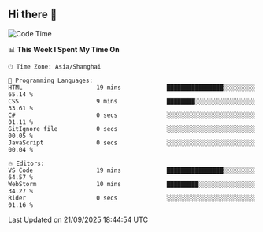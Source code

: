 ## Hi there 👋

<!--START_SECTION:waka-->
![Code Time](http://img.shields.io/badge/Code%20Time-23%20hrs%2037%20mins-blue)

📊 **This Week I Spent My Time On** 

```text
🕑︎ Time Zone: Asia/Shanghai

💬 Programming Languages: 
HTML                     19 mins             ████████████████░░░░░░░░░   65.14 % 
CSS                      9 mins              ████████░░░░░░░░░░░░░░░░░   33.61 % 
C#                       0 secs              ░░░░░░░░░░░░░░░░░░░░░░░░░   01.11 % 
GitIgnore file           0 secs              ░░░░░░░░░░░░░░░░░░░░░░░░░   00.05 % 
JavaScript               0 secs              ░░░░░░░░░░░░░░░░░░░░░░░░░   00.04 % 

🔥 Editors: 
VS Code                  19 mins             ████████████████░░░░░░░░░   64.57 % 
WebStorm                 10 mins             █████████░░░░░░░░░░░░░░░░   34.27 % 
Rider                    0 secs              ░░░░░░░░░░░░░░░░░░░░░░░░░   01.16 % 
```


 Last Updated on 21/09/2025 18:44:54 UTC
<!--END_SECTION:waka-->
